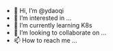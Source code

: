 - 👋 Hi, I’m @ydaoqi
- 👀 I’m interested in ...
- 🌱 I’m currently learning K8s
- 💞️ I’m looking to collaborate on ...
- 📫 How to reach me ...

<!---
ydaoqi/ydaoqi is a ✨ special ✨ repository because its `README.md` (this file) appears on your GitHub profile.
You can click the Preview link to take a look at your changes.
--->
